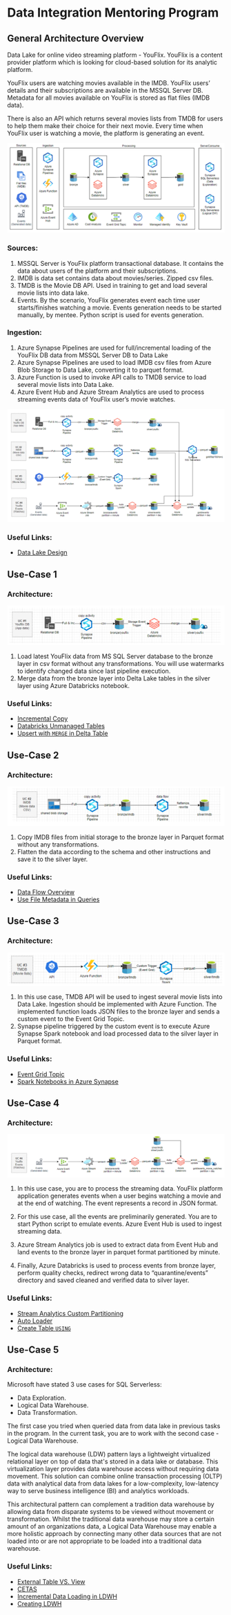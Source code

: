 # Data Integration Mentoring Program

## General Architecture Overview

Data Lake for online video streaming platform - YouFlix. YouFlix is a content provider platform which is
looking for cloud-based solution for its analytic platform.

YouFlix users are watching movies available in the IMDB.
YouFlix users’ details and their subscriptions are available in the MSSQL Server DB. Metadata for all movies
available on YouFlix is stored as flat files (IMDB data).

There is also an API which returns several movies lists from
TMDB for users to help them make their choice for their next movie. Every time when YouFlix user is watching a
movie, the platform is generating an event.

![](./screenshots/general-infra.png)

### Sources:

1. MSSQL Server is YouFlix platform transactional database. It contains the data about users of the platform and
   their subscriptions.
2. IMDB is data set contains data about movies/series. Zipped csv files.
3. TMDB is the Movie DB API. Used in training to get and load several movie lists into data lake.
4. Events. By the scenario, YouFlix generates event each time user starts/finishes watching a movie. Events
   generation needs to be started manually, by mentee. Python script is used for events generation.

### Ingestion:

1. Azure Synapse Pipelines are used for full/incremental loading of the YouFlix DB data from MSSQL Server DB to
   Data Lake
2. Azure Synapse Pipelines are used to load IMDB csv files from Azure Blob Storage to Data Lake, converting it to
   parquet format.
3. Azure Function is used to invoke API calls to TMDB service to load several movie lists into Data Lake.
4. Azure Event Hub and Azure Stream Analytics are used to process streaming events data of YouFlix user’s movie
   watches.

![](./screenshots/detailed-infra.png)

### Useful Links:

- [Data Lake Design](https://learn.microsoft.com/en-us/azure/cloud-adoption-framework/scenarios/cloud-scale-analytics/best-practices/data-lake-zones)

## Use-Case 1

### Architecture:

![](./screenshots/uc-1.png)

1. Load latest YouFlix data from MS SQL Server database to the bronze layer in csv format without any
   transformations. You will use watermarks to identify changed data since last pipeline execution.
2. Merge data from the bronze layer into Delta Lake tables in the silver layer using Azure Databricks
   notebook.

### Useful Links:

- [Incremental Copy](https://learn.microsoft.com/en-us/azure/data-factory/tutorial-incremental-copy-overview)
- [Databricks Unmanaged Tables](https://learn.microsoft.com/en-us/azure/databricks/database-objects/#--what-is-an-unmanaged-table)
- [Upsert with `MERGE` in Delta Table](https://learn.microsoft.com/en-us/azure/databricks/delta/merge)

## Use-Case 2

### Architecture:

![](./screenshots/uc-2.png)

1. Copy IMDB files from initial storage to the bronze layer in Parquet format without any
   transformations.
2. Flatten the data according to the schema and other instructions and save it to the silver layer.

### Useful Links:

- [Data Flow Overview](https://learn.microsoft.com/en-us/azure/synapse-analytics/concepts-data-flow-overview)
- [Use File Metadata in Queries](https://learn.microsoft.com/en-us/azure/synapse-analytics/sql/query-specific-files)

## Use-Case 3

### Architecture:

![](./screenshots/uc-3.png)

1. In this use case, TMDB API will be used to ingest several movie lists into Data Lake. Ingestion should be
   implemented with Azure Function. The implemented function loads JSON files to the bronze layer and sends a
   custom event to the Event Grid Topic.
2. Synapse pipeline triggered by the custom event is to execute Azure Synapse
   Spark notebook and load processed data to the silver layer in Parquet format.

### Useful Links:

- [Event Grid Topic](https://learn.microsoft.com/en-us/azure/event-grid/custom-event-quickstart-portal#create-a-custom-topic)
- [Spark Notebooks in Azure Synapse](https://learn.microsoft.com/en-us/azure/synapse-analytics/spark/apache-spark-development-using-notebooks)

## Use-Case 4

### Architecture:

![](./screenshots/uc-4.png)

1. In this use case, you are to process the streaming data. YouFlix platform application generates events when a user
   begins watching a movie and at the end of watching. The event represents a record in JSON format.

2. For this use case, all the events are preliminarily generated. You are to start Python script to emulate events.
   Azure Event Hub is used to ingest streaming data.
3. Azure Stream Analytics job is used to extract data from Event Hub and land events to the bronze layer in parquet
   format partitioned by minute.

4. Finally, Azure Databricks is used to process events from bronze layer, perform quality checks, redirect wrong data
   to “quarantine/events” directory and saved cleaned and verified data to silver layer.

### Useful Links:

- [Stream Analytics Custom Partitioning](https://learn.microsoft.com/en-us/azure/stream-analytics/stream-analytics-custom-path-patterns-blob-storage-output)
- [Auto Loader](https://learn.microsoft.com/en-us/azure/databricks/ingestion/cloud-object-storage/auto-loader/)
- [Create Table
  `USING`](https://learn.microsoft.com/en-us/azure/databricks/sql/language-manual/sql-ref-syntax-ddl-create-table-using)

## Use-Case 5

### Architecture:

Microsoft have stated 3 use cases for SQL Serverless:

- Data Exploration.
- Logical Data Warehouse.
- Data Transformation.

The first case you tried when queried data from data lake in previous tasks in the program. In the current task, you
are to work with the second case - Logical Data Warehouse.

The logical data warehouse (LDW) pattern lays a lightweight virtualized relational layer on top of data that's stored
in a data lake or database. This virtualization layer provides data warehouse access without requiring data
movement. This solution can combine online transaction processing (OLTP) data with analytical data from data
lakes for a low-complexity, low-latency way to serve business intelligence (BI) and analytics workloads.

This architectural pattern can complement a tradition data warehouse by allowing data from disparate systems to
be viewed without movement or transformation. Whilst the traditional data warehouse may store a certain
amount of an organizations data, a Logical Data Warehouse may enable a more holistic approach by connecting
many other data sources that are not loaded into or are not appropriate to be loaded into a traditional data
warehouse.

### Useful Links:
- [External Table VS. View](https://www.serverlesssql.com/external-tables-vs-views-which-to-use/)
- [CETAS](https://learn.microsoft.com/en-us/azure/synapse-analytics/sql/develop-tables-cetas?source=recommendations#cetas-in-serverless-sql-pool)
- [Incremental Data Loading in LDWH](https://www.linkedin.com/pulse/logical-data-warehouse-azure-synapse-serverless-sql-atoui-wahid/)
- [Creating LDWH](https://learn.microsoft.com/en-us/azure/synapse-analytics/sql/tutorial-logical-data-warehouse)